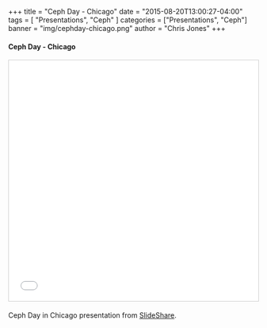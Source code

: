 +++
title       = "Ceph Day - Chicago"
date        = "2015-08-20T13:00:27-04:00"
tags        = [ "Presentations", "Ceph" ]
categories = ["Presentations", "Ceph"]
banner = "img/cephday-chicago.png"
author = "Chris Jones"
+++

#### Ceph Day - Chicago

<iframe src="//www.slideshare.net/slideshow/embed_code/key/qepwEI1tZ53PwO" width="595" height="485" frameborder="0" marginwidth="0" marginheight="0" scrolling="no" style="border:1px solid #CCC; border-width:1px; margin-bottom:5px; max-width: 100%;" allowfullscreen> </iframe>

Ceph Day in Chicago presentation from <a href="http://www.slideshare.net/Inktank_Ceph/ceph-day-chicago-ceph-at-work-at-bloomberg">SlideShare</a>.
